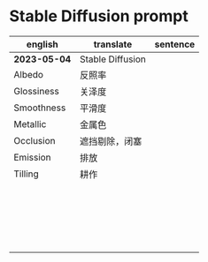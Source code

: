 # Stable Diffusion prompt

| english | translate | sentence |
| --- | ---- | ------ |
| **2023-05-04** | Stable Diffusion |
| Albedo | 反照率 |
| Glossiness | 关泽度 |
| Smoothness | 平滑度 |
| Metallic | 金属色 |
| Occlusion | 遮挡剔除，闭塞 |
| Emission | 排放 |
| Tilling | 耕作 |
|  |  |
|  |  |
|  |  |
|  |  |
|  |  |
|  |  |
|  |  |
|  |  |
|  |  |
|  |  |
|  |  |
|  |  |
|  |  |
|  |  |
|  |  |
|  |  |
|  |  |
|  |  |
|  |  |
|  |  |
|  |  |
